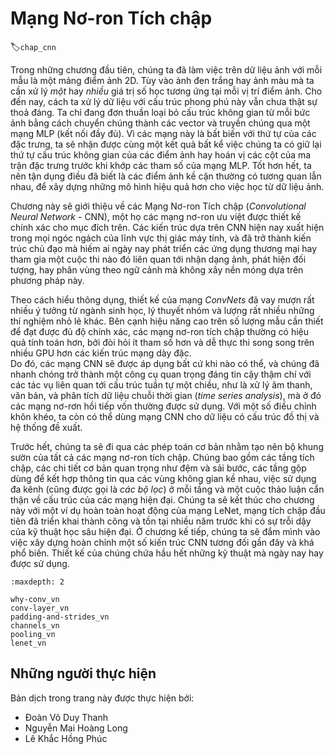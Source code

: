 <!--
# Convolutional Neural Networks
-->

# Mạng Nơ-ron Tích chập
:label:`chap_cnn`

<!--
In earlier chapters, we came up against image data, for which each example consists of a 2D grid of pixels.
Depending on whether we're handling black-and-white or color images, each pixel location might be associated with either *one* or *multiple* numerical values, respectively.
Until now, our way of dealing with this rich structure was deeply unsatisfying.
We simply discarded each image's spatial structure by flattening them into 1D vectors, feeding them through a (fully connected) MLP.
Because these networks invariant to the order of the features we could get similar results regardless of whether 
we preserve an order corresponding ot the spatial structure of the pixels or if we permute the columns of our design matrix before fitting the MLP's parameters.
Preferably, we would leverage our prior knowledge that nearby pixels are typically related to each other, to build efficient models for learning from image data.
-->

Trong những chương đầu tiên, chúng ta đã làm việc trên dữ liệu ảnh với mỗi mẫu là một mảng điểm ảnh 2D.
Tùy vào ảnh đen trắng hay ảnh màu mà ta cần xử lý *một* hay *nhiều* giá trị số học tương ứng tại mỗi vị trí điểm ảnh. 
Cho đến nay, cách ta xử lý dữ liệu với cấu trúc phong phú này vẫn chưa thật sự thoả đáng.
Ta chỉ đang đơn thuần loại bỏ cấu trúc không gian từ mỗi bức ảnh bằng cách chuyển chúng thành các vector và truyền chúng qua một mạng MLP (kết nối đầy đủ).
Vì các mạng này là bất biến với thứ tự của các đặc trưng, ta sẽ nhận được cùng một kết quả bất kể việc chúng ta có giữ lại thứ tự cấu trúc không gian của các điểm ảnh hay hoán vị các cột của ma trận đặc trưng trước khi khớp các tham số của mạng MLP. 
Tốt hơn hết, ta nên tận dụng điều đã biết là các điểm ảnh kề cận thường có tương quan lẫn nhau, để xây dựng những mô hình hiệu quả hơn cho việc học từ dữ liệu ảnh.

<!--
This chapter introduces convolutional neural networks (CNNs), a powerful family of neural networks that were designed for precisely this purpose.
CNN-based architectures are now ubiquitous in the field of computer vision, and have become so dominant that hardly anyone 
today would develop a commercial application or enter a competition related to image recognition, object detection, or semantic segmentation, without building off of this approach.
-->

Chương này sẽ giới thiệu về các Mạng Nơ-ron Tích chập (*Convolutional Neural Network* - CNN), một họ các mạng nơ-ron ưu việt được thiết kế chính xác cho mục đích trên. 
Các kiến trúc dựa trên CNN hiện nay xuất hiện trong mọi ngóc ngách của lĩnh vực thị giác máy tính, và đã trở thành kiến trúc chủ đạo mà hiếm ai ngày nay phát triển các ứng dụng thương mại hay tham gia một cuộc thi nào đó liên quan tới nhận dạng ảnh, phát hiện đối tượng, hay phân vùng theo ngữ cảnh mà không xây nền móng dựa trên phương pháp này.

<!--
Modern *ConvNets*, as they are called colloquially owe their design to inspirations from biology, group theory, and a healthy dose of experimental tinkering.
In addition to their sample efficiency in achieving accurate models, convolutional neural networks tend to be computationally efficient, 
both because they require fewer parameters than dense architectures and because convolutions are easy to parallelize across GPU cores.
Consequently, practitioners often apply CNNs whenever possible, and increasingly they have emerged as credible competitors even on tasks with 1D sequence structure, 
such as audio, text, and time series analysis, where recurrent neural networks are conventionally used.
Some clever adaptations of CNNs have also brought them to bear on graph-structured data and in recommender systems.
-->

Theo cách hiểu thông dụng, thiết kế của mạng *ConvNets* đã vay mượn rất nhiều ý tưởng từ ngành sinh học, lý thuyết nhóm và lượng rất nhiều những thí nghiệm nhỏ lẻ khác.
Bên cạnh hiệu năng cao trên số lượng mẫu cần thiết để đạt được đủ độ chính xác, các mạng nơ-ron tích chập thường có hiệu quả tính toán hơn, bởi đòi hỏi ít tham số hơn và dễ thực thi song song trên nhiều GPU hơn các kiến trúc mạng dày đặc.  
Do đó, các mạng CNN sẽ được áp dụng bất cứ khi nào có thể, và chúng đã nhanh chóng trở thành một công cụ quan trọng đáng tin cậy thậm chí với các tác vụ liên quan tới cấu trúc tuần tự một chiều, 
như là xử lý âm thanh, văn bản, và phân tích dữ liệu chuỗi thời gian (*time series analysis*), mà ở đó các mạng nơ-rơn hồi tiếp vốn thường được sử dụng. 
Với một số điều chỉnh khôn khéo, ta còn có thể dùng mạng CNN cho dữ liệu có cấu trúc đồ thị và hệ thống đề xuất. 

<!--
First, we will walk through the basic operations that comprise the backbone of all convolutional networks.
These include the convolutional layers themselves, nitty-gritty details including padding and stride, 
the pooling layers used to aggregate information across adjacent spatial regions, the use of multiple *channels* (also called *filters*) at each layer, 
and a careful discussion of the structure of modern architectures.
We will conclude the chapter with a full working example of LeNet, the first convolutional network successfully deployed, long before the rise of modern deep learning.
In the next chapter, we will dive into full implementations of some popular and 
comparatively recent CNN architectures whose designs representat most of the techniques commonly used by modern practitioners.
-->

Trước hết, chúng ta sẽ đi qua các phép toán cơ bản nhằm tạo nên bộ khung sườn của tất cả các mạng nơ-ron tích chập.
Chúng bao gồm các tầng tích chập, các chi tiết cơ bản quan trọng như đệm và sải bước, các tầng gộp dùng để kết hợp thông tin qua các vùng không gian kề nhau, việc sử dụng đa kênh (cũng được gọi là *các bộ lọc*) ở mỗi tầng và một cuộc thảo luận cẩn thận về cấu trúc của các mạng hiện đại. 
Chúng ta sẽ kết thúc cho chương này với một ví dụ hoàn toàn hoạt động của mạng LeNet, mạng tích chập đầu tiên đã triển khai thành công và tồn tại nhiều năm trước khi có sự trỗi dậy của kỹ thuật học sâu hiện đại.
Ở chương kế tiếp, chúng ta sẽ đắm mình vào việc xây dựng hoàn chỉnh một số kiến trúc CNN tương đối gần đây và khá phổ biến. 
Thiết kế của chúng chứa hầu hết những kỹ thuật mà ngày nay hay được sử dụng. 


```toc
:maxdepth: 2

why-conv_vn
conv-layer_vn
padding-and-strides_vn
channels_vn
pooling_vn
lenet_vn
```

## Những người thực hiện
Bản dịch trong trang này được thực hiện bởi:

* Đoàn Võ Duy Thanh
* Nguyễn Mai Hoàng Long
* Lê Khắc Hồng Phúc

